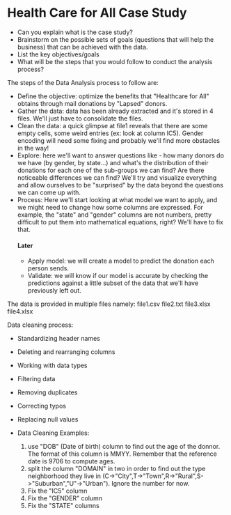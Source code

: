 # Health Care for All Case Study

- Can you explain what is the case study?
- Brainstorm on the possible sets of goals (questions that will help the business) that can be achieved with the data.
- List the key objectives/goals
- What will be the steps that you would follow to conduct the analysis process?

The steps of the Data Analysis process to follow are:

- Define the objective: optimize the benefits that "Healthcare for All" obtains through mail donations by "Lapsed" donors.
- Gather the data: data has been already extracted and it's stored in 4 files. We'll just have to consolidate the files.
- Clean the data: a quick glimpse at file1 reveals that there are some empty cells, some weird entries (ex: look at column IC5). Gender encoding will need some fixing and probably we'll find more obstacles in the way!
- Explore: here we'll want to answer questions like - how many donors do we have (by gender, by state...) and what's the distribution of their donations for each one of the sub-groups we can find? Are there noticeable differences we can find? We'll try and visualize everything and allow ourselves to be "surprised" by the data beyond the questions we can come up with.
- Process: Here we'll start looking at what model we want to apply, and we might need to change how some columns are expressed. For example, the "state" and "gender" columns are not numbers, pretty difficult to put them into mathematical equations, right? We'll have to fix that.
  #### Later
  - Apply model: we will create a model to predict the donation each person sends.
  - Validate: we will know if our model is accurate by checking the predictions against a little subset of the data that we'll have previously left out.

The data is provided in multiple files namely:
file1.csv
file2.txt
file3.xlsx
file4.xlsx


Data cleaning process:

- Standardizing header names
- Deleting and rearranging columns
- Working with data types
- Filtering data
- Removing duplicates
- Correcting typos
- Replacing null values

- Data Cleaning Examples:

  1. use "DOB" (Date of birth) column to find out the age of the donnor. The format of this column is MMYY. Remember that the reference date is 9706 to compute ages.
  2. split the column "DOMAIN" in two in order to find out the type neighborhood they live in (C->"City",T->"Town",R->"Rural",S->"Suburban","U"->"Urban"). Ignore the number for now.
  3. Fix the "IC5" column
  4. Fix the "GENDER" column
  5. Fix the "STATE" columns


